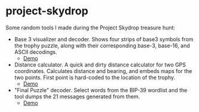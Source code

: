 # project-skydrop

Some random tools I made during the Project Skydrop treasure hunt:

 * Base 3 visualizer and decoder.  Shows four strips of base3 symbols from the trophy puzzle, along with their corresponding base-3, base-16, and ASCII decodings.
   * [Demo](https://doranchak.github.io/project-skydrop/base3.html)
 * Distance calculator.  A quick and dirty distance calculator for two GPS coordinates.  Calculates distance and bearing, and embeds maps for the two points.  First point is hard-coded to the location of the trophy.
   * [Demo](https://doranchak.github.io/project-skydrop/distance.html)   
 * "Final Puzzle" decoder.  Select words from the BIP-39 wordlist and the tool dumps the 21 messages generated from them.
   * [Demo](https://doranchak.github.io/project-skydrop/final-puzzle.html)   